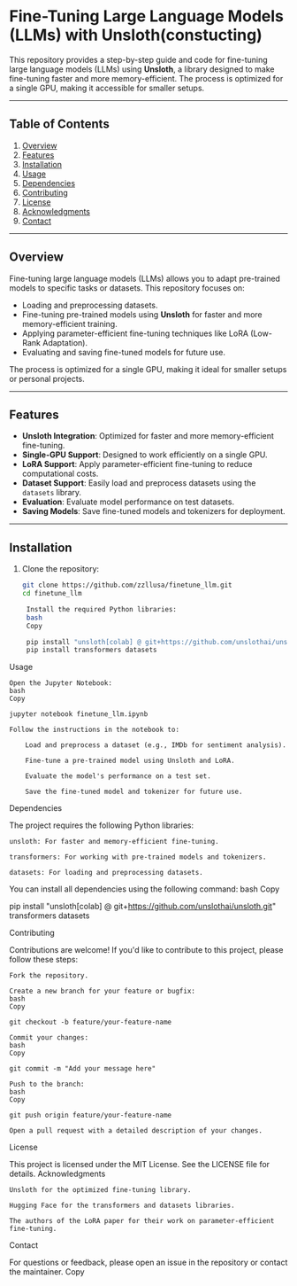# Fine-Tuning Large Language Models (LLMs) with Unsloth(constucting)

This repository provides a step-by-step guide and code for fine-tuning large language models (LLMs) using **Unsloth**, a library designed to make fine-tuning faster and more memory-efficient. The process is optimized for a single GPU, making it accessible for smaller setups.

---

## Table of Contents
1. [Overview](#overview)
2. [Features](#features)
3. [Installation](#installation)
4. [Usage](#usage)
5. [Dependencies](#dependencies)
6. [Contributing](#contributing)
7. [License](#license)
8. [Acknowledgments](#acknowledgments)
9. [Contact](#contact)

---

## Overview

Fine-tuning large language models (LLMs) allows you to adapt pre-trained models to specific tasks or datasets. This repository focuses on:
- Loading and preprocessing datasets.
- Fine-tuning pre-trained models using **Unsloth** for faster and more memory-efficient training.
- Applying parameter-efficient fine-tuning techniques like LoRA (Low-Rank Adaptation).
- Evaluating and saving fine-tuned models for future use.

The process is optimized for a single GPU, making it ideal for smaller setups or personal projects.

---

## Features

- **Unsloth Integration**: Optimized for faster and more memory-efficient fine-tuning.
- **Single-GPU Support**: Designed to work efficiently on a single GPU.
- **LoRA Support**: Apply parameter-efficient fine-tuning to reduce computational costs.
- **Dataset Support**: Easily load and preprocess datasets using the `datasets` library.
- **Evaluation**: Evaluate model performance on test datasets.
- **Saving Models**: Save fine-tuned models and tokenizers for deployment.

---

## Installation

1. Clone the repository:
   ```bash
   git clone https://github.com/zzllusa/finetune_llm.git
   cd finetune_llm

    Install the required Python libraries:
    bash
    Copy

    pip install "unsloth[colab] @ git+https://github.com/unslothai/unsloth.git"
    pip install transformers datasets

Usage

    Open the Jupyter Notebook:
    bash
    Copy

    jupyter notebook finetune_llm.ipynb

    Follow the instructions in the notebook to:

        Load and preprocess a dataset (e.g., IMDb for sentiment analysis).

        Fine-tune a pre-trained model using Unsloth and LoRA.

        Evaluate the model's performance on a test set.

        Save the fine-tuned model and tokenizer for future use.

Dependencies

The project requires the following Python libraries:

    unsloth: For faster and memory-efficient fine-tuning.

    transformers: For working with pre-trained models and tokenizers.

    datasets: For loading and preprocessing datasets.

You can install all dependencies using the following command:
bash
Copy

pip install "unsloth[colab] @ git+https://github.com/unslothai/unsloth.git" transformers datasets

Contributing

Contributions are welcome! If you'd like to contribute to this project, please follow these steps:

    Fork the repository.

    Create a new branch for your feature or bugfix:
    bash
    Copy

    git checkout -b feature/your-feature-name

    Commit your changes:
    bash
    Copy

    git commit -m "Add your message here"

    Push to the branch:
    bash
    Copy

    git push origin feature/your-feature-name

    Open a pull request with a detailed description of your changes.

License

This project is licensed under the MIT License. See the LICENSE file for details.
Acknowledgments

    Unsloth for the optimized fine-tuning library.

    Hugging Face for the transformers and datasets libraries.

    The authors of the LoRA paper for their work on parameter-efficient fine-tuning.

Contact

For questions or feedback, please open an issue in the repository or contact the maintainer.
Copy


